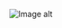 ![Image alt](https://image.shutterstock.com/image-photo/colorful-flower-on-dark-tropical-260nw-721703848.jpg)
